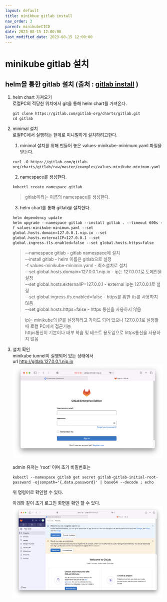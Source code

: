 ```yaml
---
layout: default
title: minikbue gitlab install 
nav_order: 3
parent: minikubeCICD
date: 2023-08-15 12:00:00
last_modified_date: 2023-08-15 12:00:00
---
```


# minikube gitlab 설치 

## helm을 통한 gitlab 설치 (출처 : [gitlab install][gitlab install]  )

   [gitlab install]: https://docs.gitlab.com/charts/development/minikube/ "Gitlab install"     

1. helm chart 가져오기      
    로컬PC의 적당한 위치에서 git을 통해 helm chart를 가져온다.    
    ```
    git clone https://gitlab.com/gitlab-org/charts/gitlab.git
    cd gitlab
    ```

2. minimal 설치   
    로컬PC에서 실행하는 한계로 미니멀하게 설치하려고한다.    
    
    1. minimal 설치를 위해 만들어 놓은 values-minikube-minimum.yaml 파일을 받는다.    
    ```
    curl -O https://gitlab.com/gitlab-org/charts/gitlab/raw/master/examples/values-minikube-minimum.yaml
    ```

    2. namespace를 생성한다.    
    ```
    kubectl create namespace gitlab
    ```
    > gitlab이라는 이름의 namespace를 생성한다.    

    3. helm chart를 통해 gitlab을 설치한다.    
    ```
    helm dependency update
    helm upgrade --namespace gitlab --install gitlab . --timeout 600s -f values-minikube-minimum.yaml --set global.hosts.domain=127.0.0.1.nip.io --set global.hosts.externalIP=127.0.0.1 --set global.ingress.tls.enabled=false --set global.hosts.https=false
    ```
    > --namespace gitlab - gitlab namespace에 설치   
    > --install gitlab  - helm 이름은 gitlab으로 설정   
    > -f values-minikube-minimin.yaml - 최소설치로 설치   
    > --set global.hosts.domain=127.0.0.1.nip.io - ip는 127.0.0.1로 도메인을 설정   
    > --set global.hosts.externalIP=127.0.0.1 - external ip는 127.0.0.1로 설정   
    > --set global.ingress.tls.enabled=false - https를 위한 tls를 사용하지 않음   
    > --set global.hosts.https=false - https 통신을 사용하지 않음   

    > ip는 minikube의 IP를 설정하라고 가이드 되어 있으나 127.0.0.1로 설정할 때 로컬 PC에서 접근가능   
    > https통신이 기본이나 태부 학습 및 테스트 용도임으로 https통신을 사용하지 않음    


3. 설치 확인   
    minikube tunnel이 실행되어 있는 상태에서    
    url http://gitlab.127.0.0.1.nip.io 
    ![gitlab install](../image/MinikubeCICD/minikube-gitlab1.png)   

    admin 유저는 'root' 이며 
    초기 비밀번호는 
    ```
    kubectl --namespace gitlab get secret gitlab-gitlab-initial-root-password -ojsonpath='{.data.password}' | base64 --decode ; echo
    ```   
    위 명령어로 확인할 수 있다.    

    아래와 같이 초기 로그인 화면을 확인 할 수 있다.    
    ![gitlab install2](../image/MinikubeCICD/minikube-gitlab2.png)   